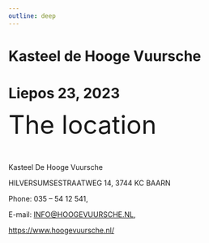```yaml
---
outline: deep
---
```


<script setup>
import CoolHeader from "../components/CoolHeader.vue"
import { withBase } from "vitepress";
const imageURL = withBase("/hoogevuursche1.jpeg")
</script>

<CoolHeader :imageUrl="imageURL"> 
<h1> Kasteel de Hooge Vuursche </h1> 
<h1> Liepos 23, 2023 </h1> 
</CoolHeader>

<p class="handwriting bold" style="font-size:50px;line-height: 1em;margin-top: 20px;">The location</p>


Kasteel De Hooge Vuursche

HILVERSUMSESTRAATWEG 14, 3744 KC BAARN

Phone: 035 – 54 12 541, 

E-mail: INFO@HOOGEVUURSCHE.NL,

https://www.hoogevuursche.nl/

